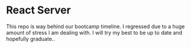 # React Server

This repo is way behind our bootcamp timeline. I regressed due to a huge amount of stress I am dealing with. I will try my best to be up to date and hopefully graduate..
